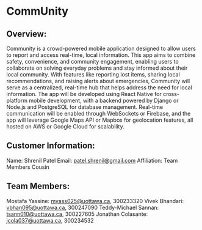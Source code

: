# CommUnity

## Overview:
Community is a crowd-powered mobile application designed to allow users to report and access real-time, local information. This app aims to combine safety, convenience, and community engagement, enabling users to collaborate on solving everyday problems and stay informed about their local community. With features like reporting lost items, sharing local recommendations, and raising alerts about emergencies, Community will serve as a centralized, real-time hub that helps address the need for local information. The app will be developed using React Native for cross-platform mobile development, with a backend powered by Django or Node.js and PostgreSQL for database management. Real-time communication will be enabled through WebSockets or Firebase, and the app will leverage Google Maps API or Mapbox for geolocation features, all hosted on AWS or Google Cloud for scalability.

## Customer Information:
Name: Shrenil Patel
Email: patel.shrenil@gmail.com
Affiliation: Team Members Cousin

## Team Members:
Mostafa Yassine: myass025@uottawa.ca, 300233320
Vivek Bhandari: vbhan095@uottawa.ca, 300247090
Teddy-Michael Sannan: tsann010@uottawa.ca, 300227605
Jonathan Colasante: jcola037@uottawa.ca, 300234532
